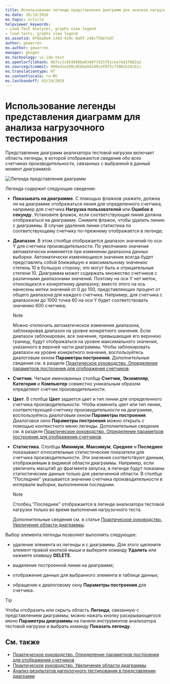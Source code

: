 ```yaml
---
title: Использование легенды представления диаграмм для анализа нагрузочного тестирования в Visual Studio | Документы Майкрософт
ms.date: 10/19/2016
ms.topic: article
helpviewer_keywords:
- Load Test Analyzer, graphs view legend
- load tests, graphs view legend
ms.assetid: 0f6ba8e4-1343-419c-8a9f-240cf50efed7
author: gewarren
ms.author: gewarren
manager: ghogen
ms.technology: vs-ide-test
ms.openlocfilehash: 967cc1c854689ba034077d25f61cea74d1f082a2
ms.sourcegitcommit: 900ed1e299cd5bba56249cef8f5cf3981b10cb1c
ms.translationtype: HT
ms.contentlocale: ru-RU
ms.lasthandoff: 03/19/2018
---
```

# <a name="using-the-graphs-view-legend-to-analyze-load-tests"></a>Использование легенды представления диаграмм для анализа нагрузочного тестирования

Представление диаграмм анализатора тестовой нагрузки включает область легенды, в которой отображаются сведения обо всех счетчиках производительности, связанных с выбранной в данный момент диаграммой.

![Легенда представления диаграмм](../test/media/load_viewlegend.png "Load_ViewLegend")

Легенда содержит следующие сведения:

-   **Показывать на диаграмме**. С помощью флажков укажите, должна ли на диаграмме отображаться линия для определенного счетчика, например для счетчика **Нагрузка пользователей** или **Ошибок в секунду**. Установите флажок, если соответствующая линия должна отображаться на диаграмме. Снимите флажок, чтобы удалить линию с диаграммы. В случае удаления линии статистика по соответствующему счетчику по-прежнему отображается в легенде;

-   **Диапазон**. В этом столбце отображается диапазон значений по оси Y для счетчика производительности. По умолчанию значение автоматически изменяется при изменении диапазона данных выборки. Автоматически изменяющееся значение всегда будет представлять собой ближайшую к максимальному значению степень 10 в большую сторону; это могут быть и отрицательные степени 10. Диаграмма может содержать множество счетчиков с различными диапазонами значений. Поэтому на оси Y нет меток, относящихся к конкретному диапазону; вместо этого на ось нанесены метки значений от 0 до 100, представляющих процент от общего диапазона для каждого счетчика. Например, для счетчика с диапазоном до 1000 точка 60 на оси Y будет соответствовать значению 600 счетчика;

    > [!NOTE]
    > Можно отключить автоматическое изменение диапазона, заблокировав диапазон на уровне конкретного значения. Если диапазон заблокирован, все значения, превышающие его верхнюю границу, будут отображаться на уровне максимального значения, указанного в верхней части диаграммы. Чтобы заблокировать диапазон на уровне конкретного значения, воспользуйтесь диалоговым окном **Параметры построения**. Дополнительные сведения см. в разделе [Практическое руководство. Определение параметров построения для отображения счетчиков](../test/how-to-specify-plot-options-for-graphing-counters.md).

-   **Счетчик**. Четыре именованных столбца **Счетчик**, **Экземпляр**, **Категория** и **Компьютер** совместно уникальным образом определяют счетчик производительности.

-   **Цвет**. В столбце **Цвет** задается цвет и тип линии для определенного счетчика производительности. Чтобы изменить цвет или тип линии, соответствующей счетчику производительности на диаграмме, воспользуйтесь диалоговым окном **Параметры построения**. Диалоговое окно **Параметры построения** можно открыть с помощью контекстного меню легенды. Дополнительные сведения см. в разделе [Практическое руководство. Определение параметров построения для отображения счетчиков](../test/how-to-specify-plot-options-for-graphing-counters.md).

-   **Статистика**. Столбцы **Минимум**, **Максимум**, **Среднее** и **Последнее** показывают относительные статистические показатели для счетчика производительности. Эти значения соответствуют данным, отображаемым в видимой области диаграммы. Например, если увеличить масштаб до фрагмента запуска, в легенде будут показаны статистические данные только для увеличенной области. В столбце "Последнее" указывается значение счетчика производительности в интервале выборки, выполненном последним.

    > [!NOTE]
    > Столбец "Последнее" отображается в легенде анализатора тестовой нагрузки только во время выполнения нагрузочного теста.

     Дополнительные сведения см. в статье [Практическое руководство. Увеличение области диаграммы](../test/how-to-zoom-in-on-a-region-of-the-graph-in-load-test-results.md).

Выбор элемента легенды позволяет выполнять следующее:

-   удаление элемента из легенды и с диаграммы. Для этого щелкните элемент правой кнопкой мыши и выберите команду **Удалить** или нажмите клавишу **DELETE**.

-   выделение построенной линии на диаграмме;

-   отображение данных для выбранного элемента в таблице данных;

-   обращение к диалоговому окну **Параметры построения** для счетчика.

> [!TIP]
> Чтобы отобразить или скрыть область **Легенда**, связанную с представлением диаграммы, можно нажать кнопку раскрывающегося меню **Параметры диаграммы** на панели инструментов анализатора тестовой нагрузки и выбрать команду **Показать легенду**.

## <a name="see-also"></a>См. также

- [Практическое руководство. Определение параметров построения для отображения счетчиков](../test/how-to-specify-plot-options-for-graphing-counters.md)
- [Практическое руководство. Увеличение области диаграммы](../test/how-to-zoom-in-on-a-region-of-the-graph-in-load-test-results.md)
- [Анализ результатов нагрузочного тестирования в представлении диаграмм](../test/analyze-load-test-results-in-the-graphs-view.md)